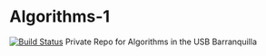 # Algorithms-1
[![Build Status](https://travis-ci.org/FavioGalvis/Algorithms-1.svg?branch=master)](https://travis-ci.org/FavioGalvis/Algorithms-1)
Private Repo for Algorithms in the USB Barranquilla
